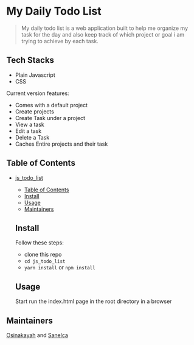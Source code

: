 # My Daily Todo List

> My daily todo list is a web application built to help me organize my task for the day and also keep track of which project or goal i am trying to achieve by each task.

## Tech Stacks
- Plain Javascript
- CSS

Current version features:

- Comes with a default project
- Create projects
- Create Task under a project
- View a task
- Edit a task
- Delete a Task
- Caches Entire projects and their task


## Table of Contents

- [js_todo_list](#js_todo_list)
  - [Table of Contents](#table-of-contents)
  - [Install](#install)
  - [Usage](#usage)
  - [Maintainers](#maintainers)
  
   ## Install
  
  Follow these steps:
    - clone this repo
    - `cd js_todo_list`
    - `yarn install` or `npm install`
    
    
  ## Usage
  
  Start run the index.html page in the root directory in a browser
  

## Maintainers

  [Osinakayah](https://github.com/osinakayah) and [Sanelca](https://github.com/sanelca)
